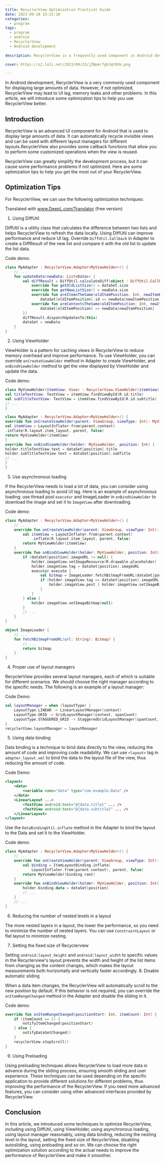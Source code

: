 ```yaml
---
title: RecyclerView Optimization Practical Guide
date: 2023-09-20 15:21:10
categories:
  - program
tags:
  - program
  - android
  - RecyclerView
  - Android development
  
description: RecyclerView is a frequently used component in Android development, which can help us display a large amount of data. However, if not properly optimized, RecyclerView may lead to problems such as insufficiently smooth UI and even memory leaks. Therefore, this article will introduce some optimization tips to help you use RecyclerView better.

cover: https://s2.loli.net/2023/09/23/jZWpArfghJqYOUk.png

---
```


In Android development, RecyclerView is a very commonly used component for displaying large amounts of data. However, if not optimized, RecyclerView may lead to UI lag, memory leaks and other problems. In this article, we will introduce some optimization tips to help you use RecyclerView better.

## Introduction

RecyclerView is an advanced UI component for Android that is used to display large amounts of data. It can automatically recycle invisible views and can be used with different layout managers for different layouts.RecyclerView also provides some callback functions that allow you to perform some customized operations when the view is reused.

RecyclerView can greatly simplify the development process, but it can cause some performance problems if not optimized. Here are some optimization tips to help you get the most out of your RecyclerView.

## Optimization Tips

For RecyclerView, we can use the following optimization techniques:

Translated with www.DeepL.com/Translator (free version)

1. Using DiffUtil

DiffUtil is a utility class that calculates the difference between two lists and helps RecyclerView to refresh the data locally. Using DiffUtil can improve performance and reduce UI lag. Override `DiffUtil.Callback` in Adapter to create a DiffResult of the new list and compare it with the old list to update the list data.

Code demo:

```kotlin
class MyAdapter : RecyclerView.Adapter<MyViewHolder>() {
    // ...
    fun updateData(newData: List<Data>) {
        val diffResult = DiffUtil.calculateDiff(object : DiffUtil.Callback() {
            override fun getOldListSize() = dataSet.size
            override fun getNewListSize() = newData.size
            override fun areItemsTheSame(oldItemPosition: Int, newItemPosition: Int) =
                dataSet[oldItemPosition].id == newData[newItemPosition].id
            override fun areContentsTheSame(oldItemPosition: Int, newItemPosition: Int) =
                dataSet[oldItemPosition] == newData[newItemPosition]
        })
        diffResult.dispatchUpdatesTo(this)
        dataSet = newData
    }
}
```
2. Using ViewHolder

ViewHolder is a pattern for caching views in RecyclerView to reduce memory overhead and improve performance. To use ViewHolder, you can override `onCreateViewHolder` method in Adapter to create ViewHolder, and `onBindViewHolder` method to get the view displayed by ViewHolder and update the data.

Code demo:

```kotlin
class MyViewHolder(itemView: View) : RecyclerView.ViewHolder(itemView) {
val titleTextView: TextView = itemView.findViewById(R.id.title)
val subTitleTextView: TextView = itemView.findViewById(R.id.subtitle)
// ...
}

class MyAdapter : RecyclerView.Adapter<MyViewHolder>() {
override fun onCreateViewHolder(parent: ViewGroup, viewType: Int): MyViewHolder {
val itemView = LayoutInflater.from(parent.context)
.inflate(R.layout.item_layout, parent, false)
return MyViewHolder(itemView)
}
override fun onBindViewHolder(holder: MyViewHolder, position: Int) {
holder.titleTextView.text = dataSet[position].title
holder.subTitleTextView.text = dataSet[position].subTitle
// ...
}
}
```
3. Use asynchronous loading

If the RecyclerView needs to load a lot of data, you can consider using asynchronous loading to avoid UI lag. Here is an example of asynchronous loading: use thread pool `executor` and ImageLoader in `onBindViewHolder` to download the image and set it to `ImageView` after downloading.

Code demo:

```kotlin
class MyAdapter : RecyclerView.Adapter<MyViewHolder>() {
    // ...
    override fun onCreateViewHolder(parent: ViewGroup, viewType: Int): MyViewHolder {
        val itemView = LayoutInflater.from(parent.context)
            .inflate(R.layout.item_layout, parent, false)
        return MyViewHolder(itemView)
    }
    override fun onBindViewHolder(holder: MyViewHolder, position: Int) {
        if (dataSet[position].imageURL != null) {
            holder.imageView.setImageResource(R.drawable.placeholder)
            holder.imageView.tag = dataSet[position].imageURL
            executor.execute {
                val bitmap = ImageLoader.fetchBitmapFromURL(dataSet[position].imageURL!!)
                if (holder.imageView.tag == dataSet[position].imageURL) {
                    holder.imageView.post { holder.imageView.setImageBitmap(bitmap) }
                }
            }
        } else {
            holder.imageView.setImageBitmap(null)
        }
        // ...
    }
}

object ImageLoader {
    // ...
    fun fetchBitmapFromURL(url: String): Bitmap? {
        // ...
        return bitmap
    }
}
```
4. Proper use of layout managers

RecyclerView provides several layout managers, each of which is suitable for different scenarios. We should choose the right manager according to the specific needs. The following is an example of a layout manager:

Code Demo:

```kotlin
val layoutManager = when (layoutType) {
    LayoutType.LINEAR -> LinearLayoutManager(context)
    LayoutType.GRID -> GridLayoutManager(context, spanCount)
    LayoutType.STAGGERED_GRID -> StaggeredGridLayoutManager(spanCount, orientation)
}
recyclerView.layoutManager = layoutManager
```

5. Using data binding

Data binding is a technique to bind data directly to the view, reducing the amount of code and improving code readability. We can use `<layout>` tag in `adapter_layout.xml` to bind the data to the layout file of the view, thus reducing the amount of code.

Code Demo:
  
```xml
<layout>
    <data>
        <variable name="data" type="com.example.Data" />
    </data>
    <LinearLayout ...>
        <TextView android:text="@{data.title}" ... />
        <TextView android:text="@{data.subtitle}" ... />
    </LinearLayout>
</layout>
```

Use the `DataBindingUtil.inflate` method in the Adapter to bind the layout to the Data and set it to the ViewHolder.

Code demo:
  
```kotlin
class MyAdapter : RecyclerView.Adapter<MyViewHolder>() {
    // ...
    override fun onCreateViewHolder(parent: ViewGroup, viewType: Int): MyViewHolder {
        val binding = ItemLayoutBinding.inflate(
            LayoutInflater.from(parent.context), parent, false)
        return MyViewHolder(binding.root)
    }
    override fun onBindViewHolder(holder: MyViewHolder, position: Int) {
        holder.binding.data = dataSet[position]
        // ...
    }
    // ...
}
```
6. Reducing the number of nested levels in a layout
  
The more nested layers in a layout, the lower the performance, so you need to minimize the number of nested layers. You can use `ConstraintLayout` or flat layout to minimize nesting.
  
7. Setting the fixed size of Recyclerview
  
Setting `android:layout_height` and `android:layout_width` to specific values in the Recyclerview's layout prevents the width and height of the list items from changing as the content changes, which makes the layout measurements both horizontally and vertically faster accordingly.
8. Disable automatic sliding
  
When a data item changes, the RecyclerView will automatically scroll to the new position by default. If this behavior is not required, you can override the `onItemRangeChanged` method in the Adapter and disable the sliding in it.
  
Code demo:
  
```kotlin
override fun onItemRangeChanged(positionStart: Int, itemCount: Int) {
    if (itemCount == 1) {
        notifyItemChanged(positionStart)
    } else {
        notifyDataSetChanged()
    }
    recyclerView.stopScroll()
}
```
9. Using Preloading
  
Using preloading techniques allows RecyclerView to load more data in advance during the sliding process, ensuring smooth sliding and user experience.
These techniques can be used depending on the specific application to provide different solutions for different problems, thus improving the performance of the RecyclerView. If you need more advanced features, you can consider using other advanced interfaces provided by RecyclerView.
  
## Conclusion
  
In this article, we introduced some techniques to optimize RecyclerView, including using DiffUtil, using ViewHolder, using asynchronous loading, using layout manager reasonably, using data binding, reducing the nesting level in the layout, setting the fixed size of RecyclerView, disabling autosliding, using preloading and so on. We can choose the right optimization solution according to the actual needs to improve the performance of RecyclerView and make it smoother.


